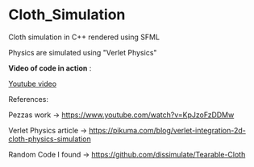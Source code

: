 # Cloth_Simulation

Cloth simulation in C++ rendered using SFML

Physics are simulated using "Verlet Physics"

**Video of code in action** :

[Youtube video](https://youtu.be/amXzH7ASuA8)

References: 

Pezzas work -> https://www.youtube.com/watch?v=KpJzoFzDDMw

Verlet Physics article -> https://pikuma.com/blog/verlet-integration-2d-cloth-physics-simulation

Random Code I found -> https://github.com/dissimulate/Tearable-Cloth
